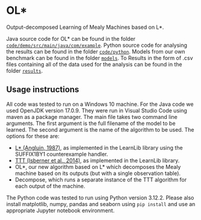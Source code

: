 # OL*
Output-decomposed Learning of Mealy Machines based on L*.

Java source code for OL* can be found in the folder [`code/demo/src/main/java/com/example`](code/demo/src/main/java/com/example/).
Python source code for analysing the results can be found in the folder [`code/python`](code/python/).
Models from our own benchmark can be found in the folder [`models`](models/). To 
Results in the form of .csv files containing all of the data used for the analysis can be found in the folder [`results`](results/).

## Usage instructions

All code was tested to run on a Windows 10 machine. For the Java code we used OpenJDK version 17.0.9. They were run in Visual Studio Code using maven as a package manager.
The main file takes two command line arguments. The first argument is the full filename of the model to be learned. The second argument is the name of the algorithm to be used. The options for these are:
- [L* (Angluin, 1987)](https://doi.org/10.1016/0890-5401(87)90052-6), as implemented in the LearnLib library using the SUFFIX1BY1 counterexample handler.
- [TTT (Isberner et al., 2014)](https://doi.org/10.1007/978-3-319-11164-3_26), as implemented in the LearnLib library.
- OL*, our new algorithm based on L* which decomposes the Mealy machine based on its outputs (but with a single observation table).
- Decompose, which runs a separate instance of the TTT algorithm for each output of the machine.

The Python code was tested to run using Python version 3.12.2. Please also install matplotlib, numpy, pandas and seaborn using `pip install` and use an appropriate Jupyter notebook environment.